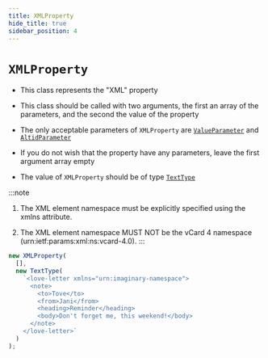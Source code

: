```yaml
---
title: XMLProperty
hide_title: true
sidebar_position: 4
---
```


# `XMLProperty`

- This class represents the "XML" property

- This class should be called with two arguments, the first an array of the parameters, and the second the value of the property

- The only acceptable parameters of `XMLProperty` are [`ValueParameter`](/documentation/parameters/valueparameter) and [`AltidParameter`](/documentation/parameters/altidparameter)

- If you do not wish that the property have any parameters, leave the first argument array empty

- The value of `XMLProperty` should be of type [`TextType`](/documentation/values/texttype-and-textlisttype)

:::note

1. The XML element namespace must be explicitly specified using the xmlns attribute.

2. The XML element namespace MUST NOT be the vCard 4 namespace (urn:ietf:params:xml:ns:vcard-4.0).
   :::

```js
new XMLProperty(
  [],
  new TextType(
    `<love-letter xmlns="urn:imaginary-namespace">
      <note>
        <to>Tove</to>
        <from>Jani</from>
        <heading>Reminder</heading>
        <body>Don't forget me, this weekend!</body>
      </note>
    </love-letter>`
  )
);
```
